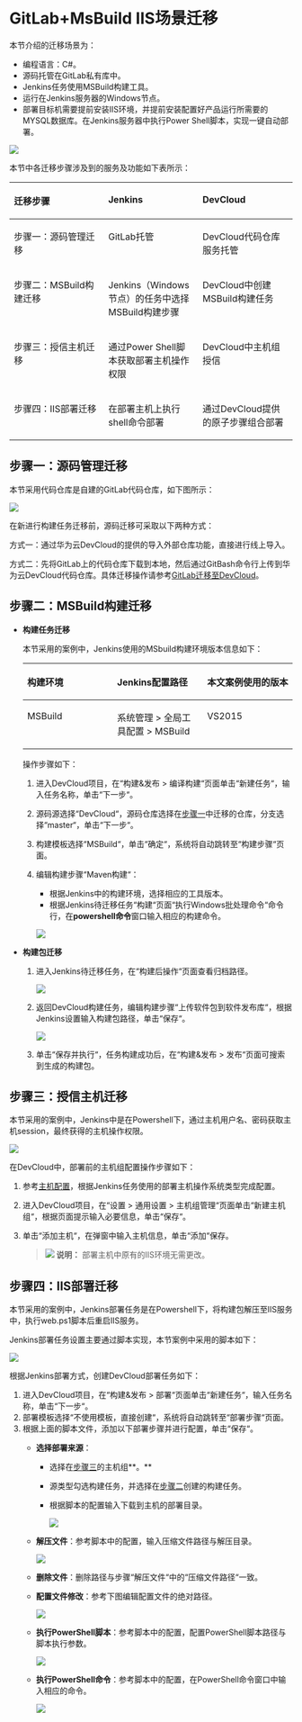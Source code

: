 # **GitLab+MsBuild IIS场景迁移**<a name="devcloud_migration_0021"></a>

本节介绍的迁移场景为：

-   编程语言：C\#。
-   源码托管在GitLab私有库中。
-   Jenkins任务使用MSBuild构建工具。
-   运行在Jenkins服务器的Windows节点。
-   部署目标机需要提前安装IIS环境，并提前安装配置好产品运行所需要的MYSQL数据库。在Jenkins服务器中执行Power Shell脚本，实现一键自动部署。

![](figures/Jenkins_IIS_001.png)

本节中各迁移步骤涉及到的服务及功能如下表所示：

<a name="table17414202975516"></a>
<table><thead align="left"><tr id="row3414162920552"><th class="cellrowborder" valign="top" width="33.333333333333336%" id="mcps1.1.4.1.1"><p id="p6414112912555"><a name="p6414112912555"></a><a name="p6414112912555"></a><strong id="b5296123011517"><a name="b5296123011517"></a><a name="b5296123011517"></a>迁移步骤</strong></p>
</th>
<th class="cellrowborder" valign="top" width="33.29332933293329%" id="mcps1.1.4.1.2"><p id="p1541432955518"><a name="p1541432955518"></a><a name="p1541432955518"></a><strong id="b03001930121514"><a name="b03001930121514"></a><a name="b03001930121514"></a>Jenkins</strong></p>
</th>
<th class="cellrowborder" valign="top" width="33.373337333733375%" id="mcps1.1.4.1.3"><p id="p2414329135511"><a name="p2414329135511"></a><a name="p2414329135511"></a><strong id="b12303113018155"><a name="b12303113018155"></a><a name="b12303113018155"></a>DevCloud</strong></p>
</th>
</tr>
</thead>
<tbody><tr id="row1141422910559"><td class="cellrowborder" valign="top" width="33.333333333333336%" headers="mcps1.1.4.1.1 "><p id="p341412965510"><a name="p341412965510"></a><a name="p341412965510"></a>步骤一：源码管理迁移</p>
</td>
<td class="cellrowborder" valign="top" width="33.29332933293329%" headers="mcps1.1.4.1.2 "><p id="p1414132955517"><a name="p1414132955517"></a><a name="p1414132955517"></a>GitLab托管</p>
</td>
<td class="cellrowborder" valign="top" width="33.373337333733375%" headers="mcps1.1.4.1.3 "><p id="p1341413297558"><a name="p1341413297558"></a><a name="p1341413297558"></a>DevCloud代码仓库服务托管</p>
</td>
</tr>
<tr id="row34147291552"><td class="cellrowborder" valign="top" width="33.333333333333336%" headers="mcps1.1.4.1.1 "><p id="p94141629155510"><a name="p94141629155510"></a><a name="p94141629155510"></a>步骤二：MSBuild构建迁移</p>
</td>
<td class="cellrowborder" valign="top" width="33.29332933293329%" headers="mcps1.1.4.1.2 "><p id="p1841413294557"><a name="p1841413294557"></a><a name="p1841413294557"></a>Jenkins（Windows节点）的任务中选择MSBuild构建步骤</p>
</td>
<td class="cellrowborder" valign="top" width="33.373337333733375%" headers="mcps1.1.4.1.3 "><p id="p241414295557"><a name="p241414295557"></a><a name="p241414295557"></a>DevCloud中创建MSBuild构建任务</p>
</td>
</tr>
<tr id="row12414529135517"><td class="cellrowborder" valign="top" width="33.333333333333336%" headers="mcps1.1.4.1.1 "><p id="p114141293558"><a name="p114141293558"></a><a name="p114141293558"></a>步骤三：授信主机迁移</p>
</td>
<td class="cellrowborder" valign="top" width="33.29332933293329%" headers="mcps1.1.4.1.2 "><p id="p2414929115518"><a name="p2414929115518"></a><a name="p2414929115518"></a>通过Power Shell脚本获取部署主机操作权限</p>
</td>
<td class="cellrowborder" valign="top" width="33.373337333733375%" headers="mcps1.1.4.1.3 "><p id="p24144297557"><a name="p24144297557"></a><a name="p24144297557"></a>DevCloud中主机组授信</p>
</td>
</tr>
<tr id="row16414229115513"><td class="cellrowborder" valign="top" width="33.333333333333336%" headers="mcps1.1.4.1.1 "><p id="p94149299559"><a name="p94149299559"></a><a name="p94149299559"></a>步骤四：IIS部署迁移</p>
</td>
<td class="cellrowborder" valign="top" width="33.29332933293329%" headers="mcps1.1.4.1.2 "><p id="p16414829155514"><a name="p16414829155514"></a><a name="p16414829155514"></a>在部署主机上执行shell命令部署</p>
</td>
<td class="cellrowborder" valign="top" width="33.373337333733375%" headers="mcps1.1.4.1.3 "><p id="p1941412911554"><a name="p1941412911554"></a><a name="p1941412911554"></a>通过DevCloud提供的原子步骤组合部署</p>
</td>
</tr>
</tbody>
</table>

## **步骤一：源码管理迁移**<a name="section174124342917"></a>

本节采用代码仓库是自建的GitLab代码仓库，如下图所示：

![](figures/Jenkins_IIS_002.png)

在新进行构建任务迁移前，源码迁移可采取以下两种方式：

方式一：通过华为云DevCloud的提供的导入外部仓库功能，直接进行线上导入。

方式二：先将GitLab上的代码仓库下载到本地，然后通过GitBash命令行上传到华为云DevCloud代码仓库。具体迁移操作请参考[GitLab迁移至DevCloud](GitLab迁移至DevCloud.md)。

## **步骤二：MSBuild构建迁移**<a name="section133731745997"></a>

-   **构建任务迁移**

    本节采用的案例中，Jenkins使用的MSbuild构建环境版本信息如下：

    <a name="table157989282553"></a>
    <table><thead align="left"><tr id="row67981228195517"><th class="cellrowborder" valign="top" width="33.33333333333333%" id="mcps1.1.4.1.1"><p id="p67989289559"><a name="p67989289559"></a><a name="p67989289559"></a><strong id="b1440893115516"><a name="b1440893115516"></a><a name="b1440893115516"></a>构建环境</strong></p>
    </th>
    <th class="cellrowborder" valign="top" width="33.33333333333333%" id="mcps1.1.4.1.2"><p id="p127981285553"><a name="p127981285553"></a><a name="p127981285553"></a><strong id="b074716444487"><a name="b074716444487"></a><a name="b074716444487"></a>Jenkins配置路径</strong></p>
    </th>
    <th class="cellrowborder" valign="top" width="33.33333333333333%" id="mcps1.1.4.1.3"><p id="p11798192820557"><a name="p11798192820557"></a><a name="p11798192820557"></a><strong id="b104261746368"><a name="b104261746368"></a><a name="b104261746368"></a>本文案例使用的版本</strong></p>
    </th>
    </tr>
    </thead>
    <tbody><tr id="row7798162805510"><td class="cellrowborder" valign="top" width="33.33333333333333%" headers="mcps1.1.4.1.1 "><p id="p8798112820559"><a name="p8798112820559"></a><a name="p8798112820559"></a>MSBuild</p>
    </td>
    <td class="cellrowborder" valign="top" width="33.33333333333333%" headers="mcps1.1.4.1.2 "><p id="p19798132817558"><a name="p19798132817558"></a><a name="p19798132817558"></a>系统管理 &gt; 全局工具配置 &gt; MSBuild</p>
    </td>
    <td class="cellrowborder" valign="top" width="33.33333333333333%" headers="mcps1.1.4.1.3 "><p id="p5798428185514"><a name="p5798428185514"></a><a name="p5798428185514"></a>VS2015</p>
    </td>
    </tr>
    </tbody>
    </table>

    操作步骤如下：

    1.  进入DevCloud项目，在“构建&发布  \>  编译构建“页面单击“新建任务“，输入任务名称，单击“下一步“。
    2.  源码源选择“DevCloud“，源码仓库选择在[步骤一](#section174124342917)中迁移的仓库，分支选择“master“，单击“下一步“。
    3.  构建模板选择“MSBuild“，单击“确定“，系统将自动跳转至“构建步骤“页面。
    4.  编辑构建步骤“Maven构建“：

        -   根据Jenkins中的构建环境，选择相应的工具版本。
        -   根据Jenkins待迁移任务“构建“页面“执行Windows批处理命令“命令行，在**powershell命令**窗口输入相应的构建命令。

        ![](figures/Jenkins_IIS_006.png)


-   **构建包迁移**
    1.  进入Jenkins待迁移任务，在“构建后操作“页面查看归档路径。

        ![](figures/Jenkins_IIS_008.png)

    2.  返回DevCloud构建任务，编辑构建步骤“上传软件包到软件发布库“，根据Jenkins设置输入构建包路径，单击“保存“。

        ![](figures/Jenkins_IIS_009.png)

    3.  单击“保存并执行“，任务构建成功后，在“构建&发布  \>  发布“页面可搜索到生成的构建包。


## **步骤三：授信主机迁移**<a name="section172445617919"></a>

本节采用的案例中，Jenkins中是在Powershell下，通过主机用户名、密码获取主机session，最终获得的主机操作权限。

![](figures/Jenkins_IIS_010.png)

在DevCloud中，部署前的主机组配置操作步骤如下：

1.  参考[主机配置](https://support.huaweicloud.com/usermanual-deployman/deployman_hlp_00025.html#section0)，根据Jenkins任务使用的部署主机操作系统类型完成配置。
2.  进入DevCloud项目，在“设置  \>  通用设置  \>  主机组管理“页面单击“新建主机组“，根据页面提示输入必要信息，单击“保存“。
3.  单击“添加主机“，在弹窗中输入主机信息，单击“添加“保存。

    >![](public_sys-resources/icon-note.gif) **说明：** 
    >部署主机中原有的IIS环境无需更改。


## **步骤四：IIS部署迁移**<a name="section234056161011"></a>

本节采用的案例中，Jenkins部署任务是在Powershell下，将构建包解压至IIS服务中，执行web.ps1脚本后重启IIS服务。

Jenkins部署任务设置主要通过脚本实现，本节案例中采用的脚本如下：

![](figures/Jenkins_IIS_020.png)

根据Jenkins部署方式，创建DevCloud部署任务如下：

1.  进入DevCloud项目，在“构建&发布  \>  部署“页面单击“新建任务“，输入任务名称，单击“下一步“。
2.  部署模板选择“不使用模板，直接创建“，系统将自动跳转至“部署步骤“页面。
3.  根据上面的脚本文件，添加以下部署步骤并进行配置，单击“保存“。
    -   **选择部署来源**：
        -   选择在[步骤三](#section172445617919)的主机组**。**
        -   源类型勾选构建任务，并选择在[步骤二](#section133731745997)创建的构建任务。
        -   根据脚本的配置输入下载到主机的部署目录。

            ![](figures/Jenkins_IIS_014.png)

    -   **解压文件**：参考脚本中的配置，输入压缩文件路径与解压目录。

        ![](figures/Jenkins_IIS_015.png)

    -   **删除文件**：删除路径与步骤“解压文件“中的“压缩文件路径“一致。
    -   **配置文件修改**：参考下图编辑配置文件的绝对路径。

        ![](figures/Jenkins_IIS_017.png)

    -   **执行PowerShell脚本**：参考脚本中的配置，配置PowerShell脚本路径与脚本执行参数。

        ![](figures/Jenkins_IIS_018.png)

    -   **执行PowerShell命令**：参考脚本中的配置，在PowerShell命令窗口中输入相应的命令。

        ![](figures/Jenkins_IIS_019.png)



